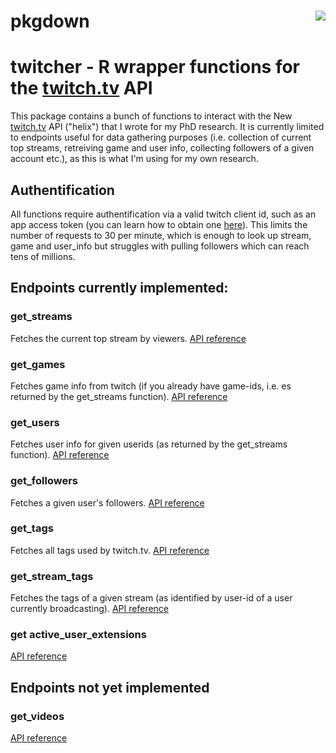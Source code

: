 # pkgdown <img src="man/figures/hexsticker.png" align="right" />

# twitcher - R wrapper functions for the [twitch.tv](http://twitch.tv) API

This package contains a bunch of functions to interact with the New [twitch.tv](http://twitch.tv) API ("helix") that I wrote for my PhD research. It is currently limited to endpoints useful for data gathering purposes (i.e. collection of current top streams, retreiving game and user info, collecting followers of a given account etc.), as this is what I'm using for my own research.


## Authentification

All functions require authentification via a valid twitch client id, such as an app access token (you can learn how to obtain one [here](https://dev.twitch.tv/docs/authentication#registration)). This limits the number of requests to 30 per minute, which is enough to look up stream, game and user_info but struggles with pulling followers which can reach tens of millions.

## Endpoints currently implemented:

### get_streams
Fetches the current top stream by viewers. [API reference](https://dev.twitch.tv/docs/api/reference#get-streams)

### get_games
Fetches game info from twitch (if you already have game-ids, i.e. es returned by the get_streams function). [API reference](https://dev.twitch.tv/docs/api/reference#get-games)

### get_users
Fetches user info for given userids (as returned by the get_streams function). [API reference](https://dev.twitch.tv/docs/api/reference#get-users)

### get_followers
Fetches a given user's followers. [API reference](https://dev.twitch.tv/docs/api/reference#get-users-follows)

### get_tags
Fetches all tags used by twitch.tv. [API reference](https://dev.twitch.tv/docs/api/reference#get-all-stream-tags)

### get_stream_tags
Fetches the tags of a given stream (as identified by user-id of a user currently broadcasting). [API reference](https://dev.twitch.tv/docs/api/reference#get-stream-tags)

### get active_user_extensions

[API reference](https://dev.twitch.tv/docs/api/reference#get-user-active-extensions)

## Endpoints not yet implemented

### get_videos
[API reference](https://dev.twitch.tv/docs/api/reference#get-videos)
